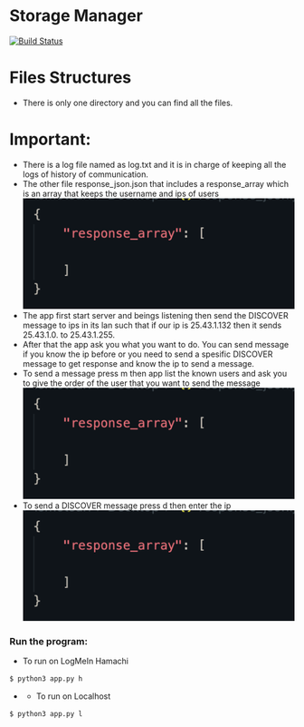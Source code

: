 # Storage Manager


[![Build Status](https://travis-ci.org/joemccann/dillinger.svg?branch=master)](https://travis-ci.org/joemccann/dillinger)


# Files Structures

  - There is only one directory and you can find all the files.

# Important:
  - There is a log file named as log.txt and it is in charge of keeping all the logs of history of communication.
  - The other file response_json.json that includes a response_array which is an array that keeps the username and ips of users
  ![alt text](https://github.com/sarismet/cmpe487/blob/main/responsearray.png)
  - The app first start server and beings listening then send the DISCOVER message to ips in its lan such that if our ip is 25.43.1.132 then it sends 25.43.1.0. to 25.43.1.255.
  - After that the app ask you what you want to do. You can send message if you know the ip before or you need to send a spesific DISCOVER message to get response and know the ip to send a message.
  - To send a message press m then app list the known users and ask you to give the order of the user that you want to send the message
  ![alt text](https://github.com/sarismet/cmpe487/blob/main/responsearray.png)
  - To send a DISCOVER message press d then enter the ip
  ![alt text](https://github.com/sarismet/cmpe487/blob/main/responsearray.png)
  


### Run the program:
- To run on LogMeIn Hamachi
```sh
$ python3 app.py h
```
- - To run on Localhost
```sh
$ python3 app.py l
```

